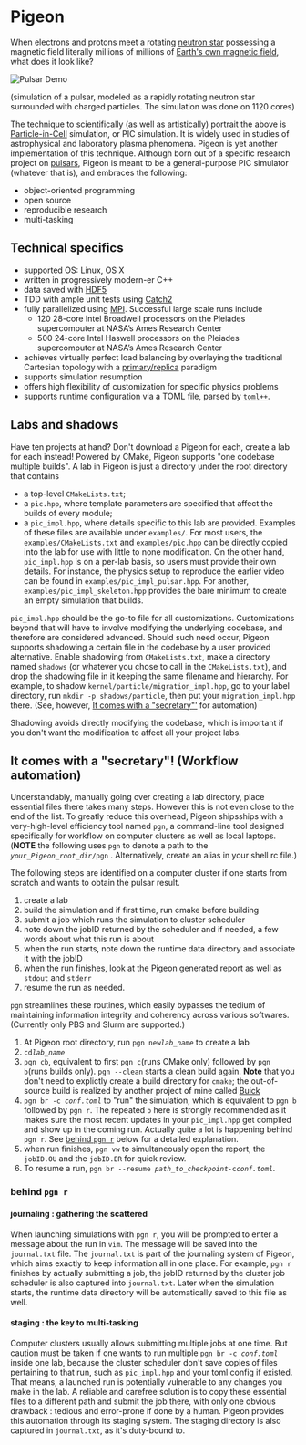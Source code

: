 # Pigeon

When electrons and protons meet a rotating [neutron star](https://en.wikipedia.org/wiki/Neutron_star) possessing a magnetic field literally millions of millions of [Earth's own magnetic field](https://en.wikipedia.org/wiki/Earth%27s_magnetic_field), what does it look like?

![Pulsar Demo](examples/pulsar-demo.gif)

(simulation of a pulsar, modeled as a rapidly rotating neutron star surrounded with charged particles. The simulation was done on 1120 cores)

The technique to scientifically (as well as artistically) portrait the above is [Particle-in-Cell](https://en.wikipedia.org/wiki/Particle-in-cell) simulation, or PIC simulation. It is widely used in studies of astrophysical and laboratory plasma phenomena. Pigeon is yet another implementation of this technique. Although born out of a specific research project on [pulsars](https://en.wikipedia.org/wiki/Pulsar), Pigeon is meant to be a general-purpose PIC simulator (whatever that is), and embraces the following:
* object-oriented programming
* open source
* reproducible research
* multi-tasking

## Technical specifics
* supported OS: Linux, OS X
* written in progressively modern-er C++
* data saved with [HDF5](https://en.wikipedia.org/wiki/Hierarchical_Data_Format)
* TDD with ample unit tests using [Catch2](https://github.com/catchorg/Catch2)
* fully parallelized using [MPI](https://en.wikipedia.org/wiki/Message_Passing_Interface). Successful large scale runs include
    * 120 28-core Intel Broadwell processors on the Pleiades supercomputer at NASA’s Ames Research Center
    * 500 24-core Intel Haswell processors on the Pleiades supercomputer at NASA’s Ames Research Center
* achieves virtually perfect load balancing by overlaying the traditional
Cartesian topology with a [primary/replica](https://en.wikipedia.org/wiki/Master/slave_(technology)) paradigm
* supports simulation resumption
* offers high flexibility of customization for specific physics problems
* supports runtime configuration via a TOML file, parsed by [`toml++`](https://github.com/marzer/tomlplusplus/).

## Labs and shadows
Have ten projects at hand? Don't download a Pigeon for each, create a lab for each instead! 
Powered by CMake, Pigeon supports "one codebase multiple builds". A lab in Pigeon is just a directory under the root directory that contains
* a top-level `CMakeLists.txt`;
* a `pic.hpp`, where template parameters are specified that affect the builds of every module;
* a `pic_impl.hpp`, where details specific to this lab are provided.
Examples of these files are available under `examples/`. For most users, the `examples/CMakeLists.txt` and `examples/pic.hpp` can be directly copied into the lab for use with little to none modification. On the other hand, `pic_impl.hpp` is on a per-lab basis, so users must provide their own details. For instance, the physics setup to reproduce the earlier video can be found in `examples/pic_impl_pulsar.hpp`. For another, `examples/pic_impl_skeleton.hpp` provides the bare minimum to create an empty simulation that builds.

`pic_impl.hpp` should be the go-to file for all customizations. Customizations beyond that will have to involve modifying the underlying codebase, and therefore are considered advanced. Should such need occur, Pigeon supports shadowing a certain file in the codebase by a user provided alternative. Enable shadowing from `CMakeLists.txt`, make a directory named `shadows` (or whatever you chose to call in the `CMakeLists.txt`), and drop the shadowing file in it keeping the same filename and hierarchy. For example, to shadow `kernel/particle/migration_impl.hpp`, go to your label directory, run `mkdir -p shadows/particle`, then put your `migration_impl.hpp` there. (See, however, [It comes with a "secretary"'](#pgn) for automation)

Shadowing avoids directly modifying the codebase, which is important if you don't want the modification to affect all your project labs.

<a name="pgn"></a>
## It comes with a "secretary"! (Workflow automation)
Understandably, manually going over creating a lab directory, place essential files there takes many steps. However this is not even close to the end of the list. To greatly reduce this overhead, Pigeon shipsships with a very-high-level efficiency tool named `pgn`, a command-line tool designed
specifically for workflow on computer clusters as well as local laptops. (**NOTE** the following uses `pgn` to denote a path to the
*`your_Pigeon_root_dir`*`/pgn`
. Alternatively, create an alias in your shell rc file.)

The following steps are identified on a computer cluster if one starts from scratch and wants to obtain the pulsar result.
1. create a lab
2. build the simulation and if first time, run cmake before building
3. submit a job which runs the simulation to cluster scheduler
4. note down the jobID returned by the scheduler and if needed, a few words about what this run is about
5. when the run starts, note down the runtime data directory and associate it with the jobID
5. when the run finishes, look at the Pigeon generated report as well as `stdout` and `stderr`
6. resume the run as needed.

`pgn` streamlines these routines, which easily bypasses the tedium of maintaining
information integrity and coherency across various softwares. (Currently only PBS
and Slurm are supported.)
1. At Pigeon root directory, run `pgn new`*`lab_name`* to create a lab
2. `cd`*`lab_name`*
3. `pgn cb`, equivalent to first `pgn c`(runs CMake only) followed by `pgn b`(runs builds only). `pgn --clean` starts a clean build again. **Note** that you don't need to explictly create a build directory for `cmake`; the out-of-source build is realized by another project of mine called [Buick](https://github.com/hoorayphyer/Buick)
4. `pgn br -c `*`conf.toml`* to "run" the simulation, which is equivalent to `pgn b` followed by `pgn r`. The repeated `b` here is strongly recommended as it makes sure the most recent updates in your `pic_impl.hpp` get compiled and show up in the coming run. Actually quite a lot is happening behind `pgn r`. See [behind `pgn r`](#behind_pgn_r) below for a detailed explanation.
5. when run finishes, `pgn vw` to simultaneously open the report, the `jobID.OU` and the `jobID.ER` for quick review.
6. To resume a run, `pgn br --resume `*`path_to_checkpoint`*` -c `*`conf.toml`*.

<a name="behind_pgn_r"></a>
### behind `pgn r`
#### journaling : gathering the scattered
When launching simulations with `pgn r`, you will be prompted to enter a message about the run in `vim`. The message will be saved into the `journal.txt` file. The `journal.txt` is part of the journaling system of Pigeon, which aims exactly to keep information all in one place. For example, `pgn r` finishes by actually submitting a job, the jobID returned by the cluster job scheduler is also captured into `journal.txt`. Later when the simulation starts, the runtime data directory will be automatically saved to this file as well.
#### staging : the key to multi-tasking
Computer clusters usually allows submitting multiple jobs at one time. But caution must be taken if one wants to run multiple `pgn br -c `*`conf.toml`* inside one lab, because the cluster scheduler don't save copies of files pertaining to that run, such as `pic_impl.hpp` and your toml config if existed. That means, a launched run is potentially vulnerable to any changes you make in the lab. A reliable and carefree solution is to copy these essential files to a different path and submit the job there, with only one obvious drawback : tedious and error-prone if done by a human. Pigeon provides this automation through its staging system. The staging directory is also captured in `journal.txt`, as it's duty-bound to.
